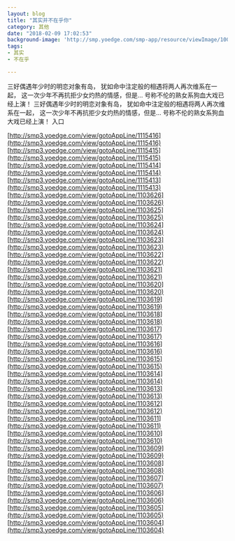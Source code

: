 ```yaml
---
layout: blog
title: "其实并不在乎你"
category: 其他
date: "2018-02-09 17:02:53"
background-image: 'http://smp.yoedge.com/smp-app/resource/viewImage/1003506appline.png'
tags:
- 其实
- 不在乎

---
```

三好偶遇年少时的明恋对象有岛， 犹如命中注定般的相遇将两人再次维系在一起， 这一次少年不再抗拒少女灼热的情感，但是… 号称不伦的熟女系狗血大戏已经上演！
三好偶遇年少时的明恋对象有岛， 犹如命中注定般的相遇将两人再次维系在一起， 这一次少年不再抗拒少女灼热的情感，但是… 号称不伦的熟女系狗血大戏已经上演！
入口

[http://smp3.yoedge.com/view/gotoAppLine/1115416](http://smp3.yoedge.com/view/gotoAppLine/1115416)
[http://smp3.yoedge.com/view/gotoAppLine/1115415](http://smp3.yoedge.com/view/gotoAppLine/1115415)
[http://smp3.yoedge.com/view/gotoAppLine/1115414](http://smp3.yoedge.com/view/gotoAppLine/1115414)
[http://smp3.yoedge.com/view/gotoAppLine/1115413](http://smp3.yoedge.com/view/gotoAppLine/1115413)
[http://smp3.yoedge.com/view/gotoAppLine/1103626](http://smp3.yoedge.com/view/gotoAppLine/1103626)
[http://smp3.yoedge.com/view/gotoAppLine/1103625](http://smp3.yoedge.com/view/gotoAppLine/1103625)
[http://smp3.yoedge.com/view/gotoAppLine/1103624](http://smp3.yoedge.com/view/gotoAppLine/1103624)
[http://smp3.yoedge.com/view/gotoAppLine/1103623](http://smp3.yoedge.com/view/gotoAppLine/1103623)
[http://smp3.yoedge.com/view/gotoAppLine/1103622](http://smp3.yoedge.com/view/gotoAppLine/1103622)
[http://smp3.yoedge.com/view/gotoAppLine/1103621](http://smp3.yoedge.com/view/gotoAppLine/1103621)
[http://smp3.yoedge.com/view/gotoAppLine/1103620](http://smp3.yoedge.com/view/gotoAppLine/1103620)
[http://smp3.yoedge.com/view/gotoAppLine/1103619](http://smp3.yoedge.com/view/gotoAppLine/1103619)
[http://smp3.yoedge.com/view/gotoAppLine/1103618](http://smp3.yoedge.com/view/gotoAppLine/1103618)
[http://smp3.yoedge.com/view/gotoAppLine/1103617](http://smp3.yoedge.com/view/gotoAppLine/1103617)
[http://smp3.yoedge.com/view/gotoAppLine/1103616](http://smp3.yoedge.com/view/gotoAppLine/1103616)
[http://smp3.yoedge.com/view/gotoAppLine/1103615](http://smp3.yoedge.com/view/gotoAppLine/1103615)
[http://smp3.yoedge.com/view/gotoAppLine/1103614](http://smp3.yoedge.com/view/gotoAppLine/1103614)
[http://smp3.yoedge.com/view/gotoAppLine/1103613](http://smp3.yoedge.com/view/gotoAppLine/1103613)
[http://smp3.yoedge.com/view/gotoAppLine/1103612](http://smp3.yoedge.com/view/gotoAppLine/1103612)
[http://smp3.yoedge.com/view/gotoAppLine/1103611](http://smp3.yoedge.com/view/gotoAppLine/1103611)
[http://smp3.yoedge.com/view/gotoAppLine/1103610](http://smp3.yoedge.com/view/gotoAppLine/1103610)
[http://smp3.yoedge.com/view/gotoAppLine/1103609](http://smp3.yoedge.com/view/gotoAppLine/1103609)
[http://smp3.yoedge.com/view/gotoAppLine/1103608](http://smp3.yoedge.com/view/gotoAppLine/1103608)
[http://smp3.yoedge.com/view/gotoAppLine/1103607](http://smp3.yoedge.com/view/gotoAppLine/1103607)
[http://smp3.yoedge.com/view/gotoAppLine/1103606](http://smp3.yoedge.com/view/gotoAppLine/1103606)
[http://smp3.yoedge.com/view/gotoAppLine/1103605](http://smp3.yoedge.com/view/gotoAppLine/1103605)
[http://smp3.yoedge.com/view/gotoAppLine/1103604](http://smp3.yoedge.com/view/gotoAppLine/1103604)

        
